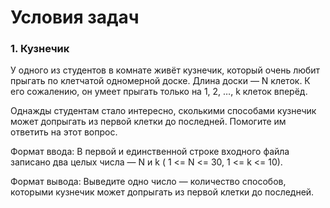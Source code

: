 # Условия задач
### 1. Кузнечик
У одного из студентов в комнате живёт кузнечик, который очень любит прыгать по клетчатой одномерной доске. Длина доски — N клеток. К его сожалению, он умеет прыгать только на 1, 2, …, k клеток вперёд.

Однажды студентам стало интересно, сколькими способами кузнечик может допрыгать из первой клетки до последней. Помогите им ответить на этот вопрос.

Формат ввода: В первой и единственной строке входного файла записано два целых числа — N и k ( 1 <= N <= 30, 1 <= k <= 10).

Формат вывода: Выведите одно число — количество способов, которыми кузнечик может допрыгать из первой клетки до последней.
